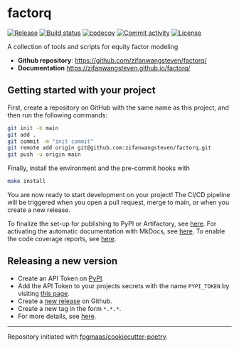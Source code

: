 # factorq

[![Release](https://img.shields.io/github/v/release/zifanwangsteven/factorq)](https://img.shields.io/github/v/release/zifanwangsteven/factorq)
[![Build status](https://img.shields.io/github/actions/workflow/status/zifanwangsteven/factorq/main.yml?branch=main)](https://github.com/zifanwangsteven/factorq/actions/workflows/main.yml?query=branch%3Amain)
[![codecov](https://codecov.io/gh/zifanwangsteven/factorq/branch/main/graph/badge.svg)](https://codecov.io/gh/zifanwangsteven/factorq)
[![Commit activity](https://img.shields.io/github/commit-activity/m/zifanwangsteven/factorq)](https://img.shields.io/github/commit-activity/m/zifanwangsteven/factorq)
[![License](https://img.shields.io/github/license/zifanwangsteven/factorq)](https://img.shields.io/github/license/zifanwangsteven/factorq)

A collection of tools and scripts for equity factor modeling

- **Github repository**: <https://github.com/zifanwangsteven/factorq/>
- **Documentation** <https://zifanwangsteven.github.io/factorq/>

## Getting started with your project

First, create a repository on GitHub with the same name as this project, and then run the following commands:

```bash
git init -b main
git add .
git commit -m "init commit"
git remote add origin git@github.com:zifanwangsteven/factorq.git
git push -u origin main
```

Finally, install the environment and the pre-commit hooks with

```bash
make install
```

You are now ready to start development on your project!
The CI/CD pipeline will be triggered when you open a pull request, merge to main, or when you create a new release.

To finalize the set-up for publishing to PyPI or Artifactory, see [here](https://fpgmaas.github.io/cookiecutter-poetry/features/publishing/#set-up-for-pypi).
For activating the automatic documentation with MkDocs, see [here](https://fpgmaas.github.io/cookiecutter-poetry/features/mkdocs/#enabling-the-documentation-on-github).
To enable the code coverage reports, see [here](https://fpgmaas.github.io/cookiecutter-poetry/features/codecov/).

## Releasing a new version

- Create an API Token on [PyPI](https://pypi.org/).
- Add the API Token to your projects secrets with the name `PYPI_TOKEN` by visiting [this page](https://github.com/zifanwangsteven/factorq/settings/secrets/actions/new).
- Create a [new release](https://github.com/zifanwangsteven/factorq/releases/new) on Github.
- Create a new tag in the form `*.*.*`.
- For more details, see [here](https://fpgmaas.github.io/cookiecutter-poetry/features/cicd/#how-to-trigger-a-release).

---

Repository initiated with [fpgmaas/cookiecutter-poetry](https://github.com/fpgmaas/cookiecutter-poetry).
